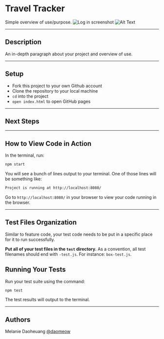 # Travel Tracker
Simple overview of use/purpose.
![Log in screenshot](.../images/login-page.png)
![Alt Text](https://media.giphy.com/media/J9jX6JqnTlgOJd8qLI/giphy.gif)

---

## Description
An in-depth paragraph about your project and overview of use.

---

## Setup
- Fork this project to your own Github account
- Clone the repository to your local machine
- `cd` into the project
- `open index.html` to open GitHub pages
---

## Next Steps

---

## How to View Code in Action

In the terminal, run:

```bash
npm start
```

You will see a bunch of lines output to your terminal. One of those lines will be something like:

```bash
Project is running at http://localhost:8080/
```

Go to `http://localhost:8080/` in your browser to view your code running in the browser.

---

## Test Files Organization

Similar to feature code, your test code needs to be put in a specific place for it to run successfully.

**Put all of your test files in the `test` directory.** As a convention, all test filenames should end with `-test.js`. For instance: `box-test.js`.

## Running Your Tests

Run your test suite using the command:

```bash
npm test
```

The test results will output to the terminal.

---
## Authors
Melanie Daoheuang [@daomeow](https://github.com/daomeow)

